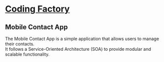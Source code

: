# [Coding Factory](https://codingfactory.aueb.gr/)

## Mobile Contact App
The Mobile Contact App is a simple application that allows users to manage their contacts.  
It follows a Service-Oriented Architecture (SOA) to provide modular and scalable functionality.
